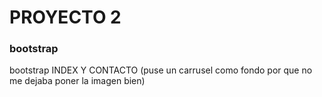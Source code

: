 # PROYECTO 2
### bootstrap
bootstrap INDEX Y CONTACTO (puse un carrusel como fondo por que no me dejaba poner la imagen bien)

